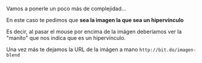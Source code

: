 Vamos a ponerle un poco más de complejidad...

En este caso te pedimos que **sea la imagen la que sea un hipervínculo**

Es decir, al pasar el mouse por encima de la imágen deberíamos ver la "manito" que nos indica que es un hipervínculo.

Una vez más te dejamos la URL de la imágen a mano `http://bit.do/imagen-blend`